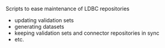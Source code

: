 Scripts to ease maintenance of LDBC repositories

   * updating validation sets
   * generating datasets
   * keeping validation sets and connector repositories in sync
   * etc.